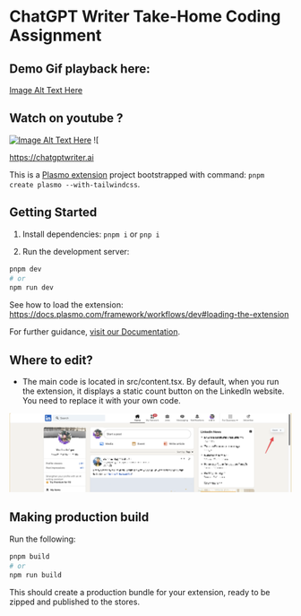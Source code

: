 # ChatGPT Writer Take-Home Coding Assignment

## Demo Gif playback here:
[Image Alt Text Here
](https://github.com/FaizanJatt/linkedIn-plasmo-extension/blob/main/demonstration.gif)

## Watch on youtube ?
[![Image Alt Text Here](https://img.youtube.com/vi/Fs9fbXMCvPY/0.jpg)](https://www.youtube.com/watch?v=Fs9fbXMCvPY)
![


https://chatgptwriter.ai

This is a [Plasmo extension](https://docs.plasmo.com/) project bootstrapped with command: `pnpm create plasmo --with-tailwindcss`.

## Getting Started

1. Install dependencies: `pnpm i` or `pnp i`

2. Run the development server:

```bash
pnpm dev
# or
npm run dev
```

See how to load the extension: https://docs.plasmo.com/framework/workflows/dev#loading-the-extension

For further guidance, [visit our Documentation](https://docs.plasmo.com/).

## Where to edit?

- The main code is located in src/content.tsx. By default, when you run the extension, it displays a static count button on the LinkedIn website. You need to replace it with your own code.

![count btn on linkedin](count_btn_on_linkedin.png)

## Making production build

Run the following:

```bash
pnpm build
# or
npm run build
```

This should create a production bundle for your extension, ready to be zipped and published to the stores.
